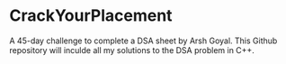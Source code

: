 # CrackYourPlacement
A 45-day challenge to complete a DSA sheet by Arsh Goyal.
This Github repository will inculde all my solutions to the DSA problem in C++.
